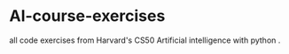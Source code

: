 # AI-course-exercises
 all code exercises from Harvard's CS50 Artificial intelligence with python .
